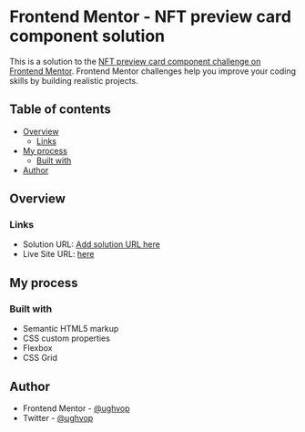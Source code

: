 # Frontend Mentor - NFT preview card component solution

This is a solution to the [NFT preview card component challenge on Frontend Mentor](https://www.frontendmentor.io/challenges/nft-preview-card-component-SbdUL_w0U). Frontend Mentor challenges help you improve your coding skills by building realistic projects. 

## Table of contents

- [Overview](#overview)
  - [Links](#links)
- [My process](#my-process)
  - [Built with](#built-with)
- [Author](#author)

## Overview

### Links

- Solution URL: [Add solution URL here](https://your-solution-url.com)
- Live Site URL: [here](https://ughvop.github.io/nft-preview-card-component-main/)

## My process

### Built with

- Semantic HTML5 markup
- CSS custom properties
- Flexbox
- CSS Grid

## Author

- Frontend Mentor - [@ughvop](https://www.frontendmentor.io/profile/ughvop)
- Twitter - [@ughvop](https://www.twitter.com/ughvop)
